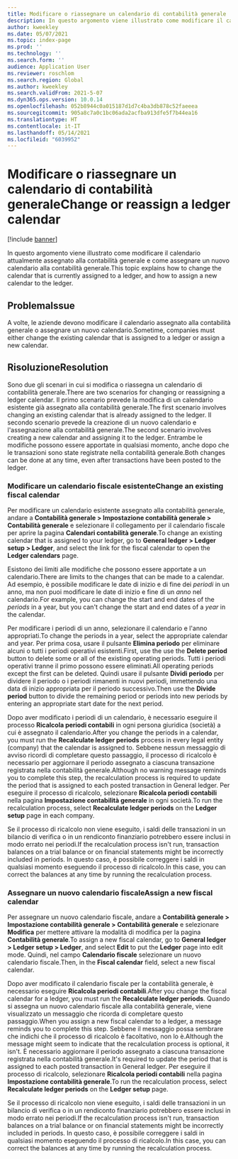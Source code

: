 ```yaml
---
title: Modificare o riassegnare un calendario di contabilità generale
description: In questo argomento viene illustrato come modificare il calendario attualmente assegnato alla contabilità generale e come assegnare un nuovo calendario alla contabilità generale.
author: kweekley
ms.date: 05/07/2021
ms.topic: index-page
ms.prod: ''
ms.technology: ''
ms.search.form: ''
audience: Application User
ms.reviewer: roschlom
ms.search.region: Global
ms.author: kweekley
ms.search.validFrom: 2021-5-07
ms.dyn365.ops.version: 10.0.14
ms.openlocfilehash: 052b8944c0a015187d1d7c4ba3db878c52faeeea
ms.sourcegitcommit: 905a8c7a0c1bc06ada2acfba913dfe5f7b44ea16
ms.translationtype: HT
ms.contentlocale: it-IT
ms.lasthandoff: 05/14/2021
ms.locfileid: "6039952"
---
```

# <a name="change-or-reassign-a-ledger-calendar"></a><span data-ttu-id="f547b-103">Modificare o riassegnare un calendario di contabilità generale</span><span class="sxs-lookup"><span data-stu-id="f547b-103">Change or reassign a ledger calendar</span></span>

[!include [banner](../includes/banner.md)]

<span data-ttu-id="f547b-104">In questo argomento viene illustrato come modificare il calendario attualmente assegnato alla contabilità generale e come assegnare un nuovo calendario alla contabilità generale.</span><span class="sxs-lookup"><span data-stu-id="f547b-104">This topic explains how to change the calendar that is currently assigned to a ledger, and how to assign a new calendar to the ledger.</span></span>

## <a name="issue"></a><span data-ttu-id="f547b-105">Problema</span><span class="sxs-lookup"><span data-stu-id="f547b-105">Issue</span></span>

<span data-ttu-id="f547b-106">A volte, le aziende devono modificare il calendario assegnato alla contabilità generale o assegnare un nuovo calendario.</span><span class="sxs-lookup"><span data-stu-id="f547b-106">Sometime, companies must either change the existing calendar that is assigned to a ledger or assign a new calendar.</span></span>

## <a name="resolution"></a><span data-ttu-id="f547b-107">Risoluzione</span><span class="sxs-lookup"><span data-stu-id="f547b-107">Resolution</span></span>

<span data-ttu-id="f547b-108">Sono due gli scenari in cui si modifica o riassegna un calendario di contabilità generale.</span><span class="sxs-lookup"><span data-stu-id="f547b-108">There are two scenarios for changing or reassigning a ledger calendar.</span></span> <span data-ttu-id="f547b-109">Il primo scenario prevede la modifica di un calendario esistente già assegnato alla contabilità generale.</span><span class="sxs-lookup"><span data-stu-id="f547b-109">The first scenario involves changing an existing calendar that is already assigned to the ledger.</span></span> <span data-ttu-id="f547b-110">Il secondo scenario prevede la creazione di un nuovo calendario e l'assegnazione alla contabilità generale.</span><span class="sxs-lookup"><span data-stu-id="f547b-110">The second scenario involves creating a new calendar and assigning it to the ledger.</span></span> <span data-ttu-id="f547b-111">Entrambe le modifiche possono essere apportate in qualsiasi momento, anche dopo che le transazioni sono state registrate nella contabilità generale.</span><span class="sxs-lookup"><span data-stu-id="f547b-111">Both changes can be done at any time, even after transactions have been posted to the ledger.</span></span>

### <a name="change-an-existing-fiscal-calendar"></a><span data-ttu-id="f547b-112">Modificare un calendario fiscale esistente</span><span class="sxs-lookup"><span data-stu-id="f547b-112">Change an existing fiscal calendar</span></span>

<span data-ttu-id="f547b-113">Per modificare un calendario esistente assegnato alla contabilità generale, andare a **Contabilità generale \> Impostazione contabilità generale \> Contabilità generale** e selezionare il collegamento per il calendario fiscale per aprire la pagina **Calendari contabilità generale**.</span><span class="sxs-lookup"><span data-stu-id="f547b-113">To change an existing calendar that is assigned to your ledger, go to **General ledger \> Ledger setup \> Ledger**, and select the link for the fiscal calendar to open the **Ledger calendars** page.</span></span>

<span data-ttu-id="f547b-114">Esistono dei limiti alle modifiche che possono essere apportate a un calendario.</span><span class="sxs-lookup"><span data-stu-id="f547b-114">There are limits to the changes that can be made to a calendar.</span></span> <span data-ttu-id="f547b-115">Ad esempio, è possibile modificare le date di inizio e di fine dei *periodi* in un anno, ma non puoi modificare le date di inizio e fine di un *anno* nel calendario.</span><span class="sxs-lookup"><span data-stu-id="f547b-115">For example, you can change the start and end dates of the *periods* in a year, but you can't change the start and end dates of a *year* in the calendar.</span></span>

<span data-ttu-id="f547b-116">Per modificare i periodi di un anno, selezionare il calendario e l'anno appropriati.</span><span class="sxs-lookup"><span data-stu-id="f547b-116">To change the periods in a year, select the appropriate calendar and year.</span></span> <span data-ttu-id="f547b-117">Per prima cosa, usare il pulsante **Elimina periodo** per eliminare alcuni o tutti i periodi operativi esistenti.</span><span class="sxs-lookup"><span data-stu-id="f547b-117">First, use the use the **Delete period** button to delete some or all of the existing operating periods.</span></span> <span data-ttu-id="f547b-118">Tutti i periodi operativi tranne il primo possono essere eliminati.</span><span class="sxs-lookup"><span data-stu-id="f547b-118">All operating periods except the first can be deleted.</span></span> <span data-ttu-id="f547b-119">Quindi usare il pulsante **Dividi periodo** per dividere il periodo o i periodi rimanenti in nuovi periodi, immettendo una data di inizio appropriata per il periodo successivo.</span><span class="sxs-lookup"><span data-stu-id="f547b-119">Then use the **Divide period** button to divide the remaining period or periods into new periods by entering an appropriate start date for the next period.</span></span>

<span data-ttu-id="f547b-120">Dopo aver modificato i periodi di un calendario, è necessario eseguire il processo **Ricalcola periodi contabili** in ogni persona giuridica (società) a cui è assegnato il calendario.</span><span class="sxs-lookup"><span data-stu-id="f547b-120">After you change the periods in a calendar, you must run the **Recalculate ledger periods** process in every legal entity (company) that the calendar is assigned to.</span></span> <span data-ttu-id="f547b-121">Sebbene nessun messaggio di avviso ricordi di completare questo passaggio, il processo di ricalcolo è necessario per aggiornare il periodo assegnato a ciascuna transazione registrata nella contabilità generale.</span><span class="sxs-lookup"><span data-stu-id="f547b-121">Although no warning message reminds you to complete this step, the recalculation process is required to update the period that is assigned to each posted transaction in General ledger.</span></span> <span data-ttu-id="f547b-122">Per eseguire il processo di ricalcolo, selezionare **Ricalcola periodi contabili** nella pagina **Impostazione contabilità generale** in ogni società.</span><span class="sxs-lookup"><span data-stu-id="f547b-122">To run the recalculation process, select **Recalculate ledger periods** on the **Ledger setup** page in each company.</span></span>

<span data-ttu-id="f547b-123">Se il processo di ricalcolo non viene eseguito, i saldi delle transazioni in un bilancio di verifica o in un rendiconto finanziario potrebbero essere inclusi in modo errato nei periodi.</span><span class="sxs-lookup"><span data-stu-id="f547b-123">If the recalculation process isn't run, transaction balances on a trial balance or on financial statements might be incorrectly included in periods.</span></span> <span data-ttu-id="f547b-124">In questo caso, è possibile correggere i saldi in qualsiasi momento eseguendo il processo di ricalcolo.</span><span class="sxs-lookup"><span data-stu-id="f547b-124">In this case, you can correct the balances at any time by running the recalculation process.</span></span>

### <a name="assign-a-new-fiscal-calendar"></a><span data-ttu-id="f547b-125">Assegnare un nuovo calendario fiscale</span><span class="sxs-lookup"><span data-stu-id="f547b-125">Assign a new fiscal calendar</span></span>

<span data-ttu-id="f547b-126">Per assegnare un nuovo calendario fiscale, andare a **Contabilità generale \> Impostazione contabilità generale \> Contabilità generale** e selezionare **Modifica** per mettere attivare la modalità di modifica per la pagina **Contabilità generale**.</span><span class="sxs-lookup"><span data-stu-id="f547b-126">To assign a new fiscal calendar, go to **General ledger \> Ledger setup \> Ledger**, and select **Edit** to put the **Ledger** page into edit mode.</span></span> <span data-ttu-id="f547b-127">Quindi, nel campo **Calendario fiscale** selezionare un nuovo calendario fiscale.</span><span class="sxs-lookup"><span data-stu-id="f547b-127">Then, in the **Fiscal calendar** field, select a new fiscal calendar.</span></span>

<span data-ttu-id="f547b-128">Dopo aver modificato il calendario fiscale per la contabilità generale, è necessario eseguire **Ricalcola periodi contabili**.</span><span class="sxs-lookup"><span data-stu-id="f547b-128">After you change the fiscal calendar for a ledger, you must run the **Recalculate ledger periods**.</span></span> <span data-ttu-id="f547b-129">Quando si assegna un nuovo calendario fiscale alla contabilità generale, viene visualizzato un messaggio che ricorda di completare questo passaggio.</span><span class="sxs-lookup"><span data-stu-id="f547b-129">When you assign a new fiscal calendar to a ledger, a message reminds you to complete this step.</span></span> <span data-ttu-id="f547b-130">Sebbene il messaggio possa sembrare che indichi che il processo di ricalcolo è facoltativo, non lo è.</span><span class="sxs-lookup"><span data-stu-id="f547b-130">Although the message might seem to indicate that the recalculation process is optional, it isn't.</span></span> <span data-ttu-id="f547b-131">È necessario aggiornare il periodo assegnato a ciascuna transazione registrata nella contabilità generale.</span><span class="sxs-lookup"><span data-stu-id="f547b-131">It's required to update the period that is assigned to each posted transaction in General ledger.</span></span> <span data-ttu-id="f547b-132">Per eseguire il processo di ricalcolo, selezionare **Ricalcola periodi contabili** nella pagina **Impostazione contabilità generale**.</span><span class="sxs-lookup"><span data-stu-id="f547b-132">To run the recalculation process, select **Recalculate ledger periods** on the **Ledger setup** page.</span></span>

<span data-ttu-id="f547b-133">Se il processo di ricalcolo non viene eseguito, i saldi delle transazioni in un bilancio di verifica o in un rendiconto finanziario potrebbero essere inclusi in modo errato nei periodi.</span><span class="sxs-lookup"><span data-stu-id="f547b-133">If the recalculation process isn't run, transaction balances on a trial balance or on financial statements might be incorrectly included in periods.</span></span> <span data-ttu-id="f547b-134">In questo caso, è possibile correggere i saldi in qualsiasi momento eseguendo il processo di ricalcolo.</span><span class="sxs-lookup"><span data-stu-id="f547b-134">In this case, you can correct the balances at any time by running the recalculation process.</span></span>
